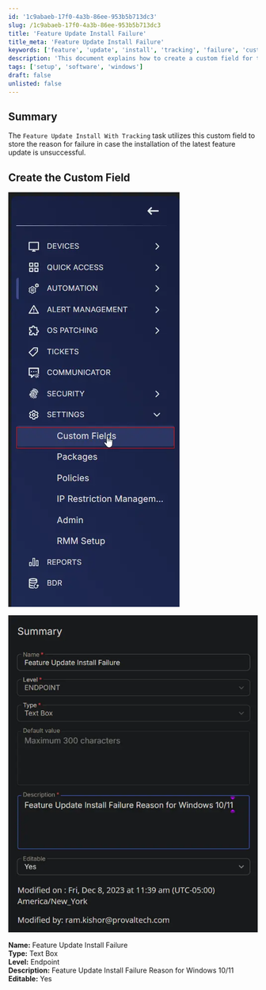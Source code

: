 ```yaml
---
id: '1c9abaeb-17f0-4a3b-86ee-953b5b713dc3'
slug: /1c9abaeb-17f0-4a3b-86ee-953b5b713dc3
title: 'Feature Update Install Failure'
title_meta: 'Feature Update Install Failure'
keywords: ['feature', 'update', 'install', 'tracking', 'failure', 'custom', 'field', 'windows']
description: 'This document explains how to create a custom field for tracking the reasons for failure during the installation of the latest feature update for Windows 10/11. It includes details on field configuration and usage.'
tags: ['setup', 'software', 'windows']
draft: false
unlisted: false
---
```


## Summary

The `Feature Update Install With Tracking` task utilizes this custom field to store the reason for failure in case the installation of the latest feature update is unsuccessful.

## Create the Custom Field

![Image 1](../../../static/img/docs/1c9abaeb-17f0-4a3b-86ee-953b5b713dc3/image_1.webp)

![Image 2](../../../static/img/docs/1c9abaeb-17f0-4a3b-86ee-953b5b713dc3/image_2.webp)

**Name:** Feature Update Install Failure  
**Type:** Text Box  
**Level:** Endpoint  
**Description:** Feature Update Install Failure Reason for Windows 10/11  
**Editable:** Yes  
